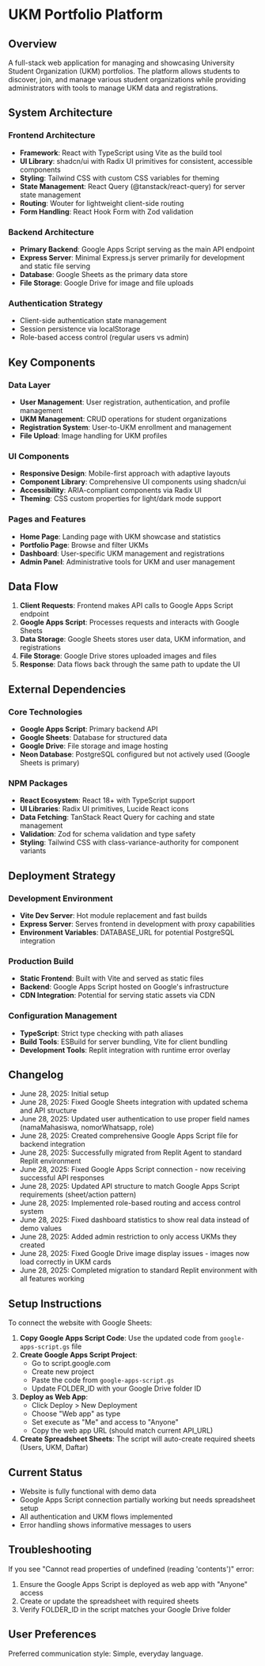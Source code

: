 # UKM Portfolio Platform

## Overview

A full-stack web application for managing and showcasing University Student Organization (UKM) portfolios. The platform allows students to discover, join, and manage various student organizations while providing administrators with tools to manage UKM data and registrations.

## System Architecture

### Frontend Architecture
- **Framework**: React with TypeScript using Vite as the build tool
- **UI Library**: shadcn/ui with Radix UI primitives for consistent, accessible components
- **Styling**: Tailwind CSS with custom CSS variables for theming
- **State Management**: React Query (@tanstack/react-query) for server state management
- **Routing**: Wouter for lightweight client-side routing
- **Form Handling**: React Hook Form with Zod validation

### Backend Architecture
- **Primary Backend**: Google Apps Script serving as the main API endpoint
- **Express Server**: Minimal Express.js server primarily for development and static file serving
- **Database**: Google Sheets as the primary data store
- **File Storage**: Google Drive for image and file uploads

### Authentication Strategy
- Client-side authentication state management
- Session persistence via localStorage
- Role-based access control (regular users vs admin)

## Key Components

### Data Layer
- **User Management**: User registration, authentication, and profile management
- **UKM Management**: CRUD operations for student organizations
- **Registration System**: User-to-UKM enrollment and management
- **File Upload**: Image handling for UKM profiles

### UI Components
- **Responsive Design**: Mobile-first approach with adaptive layouts
- **Component Library**: Comprehensive UI components using shadcn/ui
- **Accessibility**: ARIA-compliant components via Radix UI
- **Theming**: CSS custom properties for light/dark mode support

### Pages and Features
- **Home Page**: Landing page with UKM showcase and statistics
- **Portfolio Page**: Browse and filter UKMs
- **Dashboard**: User-specific UKM management and registrations
- **Admin Panel**: Administrative tools for UKM and user management

## Data Flow

1. **Client Requests**: Frontend makes API calls to Google Apps Script endpoint
2. **Google Apps Script**: Processes requests and interacts with Google Sheets
3. **Data Storage**: Google Sheets stores user data, UKM information, and registrations
4. **File Storage**: Google Drive stores uploaded images and files
5. **Response**: Data flows back through the same path to update the UI

## External Dependencies

### Core Technologies
- **Google Apps Script**: Primary backend API
- **Google Sheets**: Database for structured data
- **Google Drive**: File storage and image hosting
- **Neon Database**: PostgreSQL configured but not actively used (Google Sheets is primary)

### NPM Packages
- **React Ecosystem**: React 18+ with TypeScript support
- **UI Libraries**: Radix UI primitives, Lucide React icons
- **Data Fetching**: TanStack React Query for caching and state management
- **Validation**: Zod for schema validation and type safety
- **Styling**: Tailwind CSS with class-variance-authority for component variants

## Deployment Strategy

### Development Environment
- **Vite Dev Server**: Hot module replacement and fast builds
- **Express Server**: Serves frontend in development with proxy capabilities
- **Environment Variables**: DATABASE_URL for potential PostgreSQL integration

### Production Build
- **Static Frontend**: Built with Vite and served as static files
- **Backend**: Google Apps Script hosted on Google's infrastructure
- **CDN Integration**: Potential for serving static assets via CDN

### Configuration Management
- **TypeScript**: Strict type checking with path aliases
- **Build Tools**: ESBuild for server bundling, Vite for client bundling
- **Development Tools**: Replit integration with runtime error overlay

## Changelog
- June 28, 2025: Initial setup
- June 28, 2025: Fixed Google Sheets integration with updated schema and API structure
- June 28, 2025: Updated user authentication to use proper field names (namaMahasiswa, nomorWhatsapp, role)
- June 28, 2025: Created comprehensive Google Apps Script file for backend integration
- June 28, 2025: Successfully migrated from Replit Agent to standard Replit environment
- June 28, 2025: Fixed Google Apps Script connection - now receiving successful API responses
- June 28, 2025: Updated API structure to match Google Apps Script requirements (sheet/action pattern)
- June 28, 2025: Implemented role-based routing and access control system
- June 28, 2025: Fixed dashboard statistics to show real data instead of demo values
- June 28, 2025: Added admin restriction to only access UKMs they created
- June 28, 2025: Fixed Google Drive image display issues - images now load correctly in UKM cards
- June 28, 2025: Completed migration to standard Replit environment with all features working

## Setup Instructions
To connect the website with Google Sheets:

1. **Copy Google Apps Script Code**: Use the updated code from `google-apps-script.gs` file
2. **Create Google Apps Script Project**: 
   - Go to script.google.com
   - Create new project
   - Paste the code from `google-apps-script.gs`
   - Update FOLDER_ID with your Google Drive folder ID
3. **Deploy as Web App**:
   - Click Deploy > New Deployment
   - Choose "Web app" as type
   - Set execute as "Me" and access to "Anyone"
   - Copy the web app URL (should match current API_URL)
4. **Create Spreadsheet Sheets**: The script will auto-create required sheets (Users, UKM, Daftar)

## Current Status
- Website is fully functional with demo data
- Google Apps Script connection partially working but needs spreadsheet setup
- All authentication and UKM flows implemented
- Error handling shows informative messages to users

## Troubleshooting
If you see "Cannot read properties of undefined (reading 'contents')" error:
1. Ensure the Google Apps Script is deployed as web app with "Anyone" access
2. Create or update the spreadsheet with required sheets
3. Verify FOLDER_ID in the script matches your Google Drive folder

## User Preferences

Preferred communication style: Simple, everyday language.